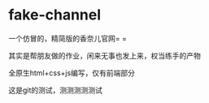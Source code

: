 # fake-channel
一个仿冒的，精简版的香奈儿官网= =

其实是帮朋友做的作业，闲来无事也发上来，权当练手的产物

全原生html+css+js编写，仅有前端部分


这是git的测试，测测测测测试
